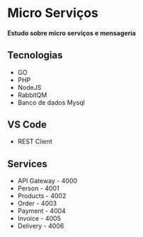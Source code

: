 # Micro Serviços

#### Estudo sobre micro serviços e mensageria

## Tecnologias

- GO
- PHP
- NodeJS
- RabbitQM
- Banco de dados Mysql

## VS Code

- REST Client

## Services

- API Gateway   - 4000
- Person        - 4001
- Products      - 4002
- Order         - 4003
- Payment       - 4004
- Invoice       - 4005
- Delivery      - 4006
